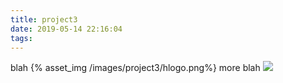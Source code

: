 ```yaml
---
title: project3
date: 2019-05-14 22:16:04
tags:
---
```

blah
{% asset_img /images/project3/hlogo.png%}
more blah
![](/images/project3/hlogo.png)
